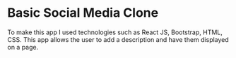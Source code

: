 # Basic Social Media Clone

To make this app I used technologies such as React JS, Bootstrap, HTML, CSS.
This app allows the user to add a description and have them displayed on a page.
